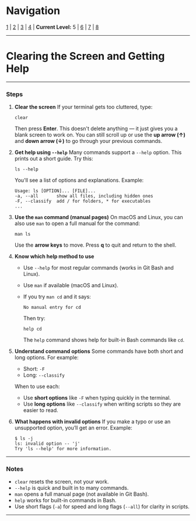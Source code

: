 # Navigation
[1](./unix-shell-basics-pwd-ls-lv1.md) | [2](./unix-shell-basics-pwd-ls-lv2.md) | [3](./unix-shell-basics-pwd-ls-lv3.md) | [4](./unix-shell-basics-pwd-ls-lv4.md) | **Current Level:** 5 | [6](./unix-shell-basics-pwd-ls-lv6.md) | [7](./unix-shell-basics-pwd-ls-lv7.md) | [8](./unix-shell-basics-pwd-ls-lv8.md)

---

# Clearing the Screen and Getting Help

---

### Steps

1. **Clear the screen**
   If your terminal gets too cluttered, type:

   ```
   clear
   ```

   Then press **Enter**.
   This doesn't delete anything — it just gives you a blank screen to work on.
   You can still scroll up or use the **up arrow (↑)** and **down arrow (↓)** to go through your previous commands.

2. **Get help using `--help`**
   Many commands support a `--help` option. This prints out a short guide.
   Try this:

   ```
   ls --help
   ```

   You'll see a list of options and explanations. Example:

   ```
   Usage: ls [OPTION]... [FILE]...
   -a, --all       show all files, including hidden ones
   -F, --classify  add / for folders, * for executables
   ...
   ```

3. **Use the `man` command (manual pages)**
   On macOS and Linux, you can also use `man` to open a full manual for the command:

   ```
   man ls
   ```

   Use the **arrow keys** to move. Press **q** to quit and return to the shell.

4. **Know which help method to use**

   * Use `--help` for most regular commands (works in Git Bash and Linux).
   * Use `man` if available (macOS and Linux).
   * If you try `man cd` and it says:

     ```
     No manual entry for cd
     ```

     Then try:

     ```
     help cd
     ```

     The `help` command shows help for built-in Bash commands like `cd`.

5. **Understand command options**
   Some commands have both short and long options. For example:

   * Short: `-F`
   * Long: `--classify`

   When to use each:

   * Use **short options** like `-F` when typing quickly in the terminal.
   * Use **long options** like `--classify` when writing scripts so they are easier to read.

6. **What happens with invalid options**
   If you make a typo or use an unsupported option, you’ll get an error. Example:

   ```
   $ ls -j
   ls: invalid option -- 'j'
   Try 'ls --help' for more information.
   ```

---

### Notes

* `clear` resets the screen, not your work.
* `--help` is quick and built in to many commands.
* `man` opens a full manual page (not available in Git Bash).
* `help` works for built-in commands in Bash.
* Use short flags (`-a`) for speed and long flags (`--all`) for clarity in scripts.

---
